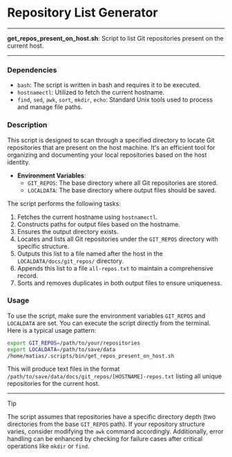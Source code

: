 # Repository List Generator

---

**get_repos_present_on_host.sh**: Script to list Git repositories present on the current host.

---

### Dependencies

- `bash`: The script is written in bash and requires it to be executed.
- `hostnamectl`: Utilized to fetch the current hostname.
- `find`, `sed`, `awk`, `sort`, `mkdir`, `echo`: Standard Unix tools used to process and manage file paths.

### Description

This script is designed to scan through a specified directory to locate Git repositories that are present on the host machine. It's an efficient tool for organizing and documenting your local repositories based on the host identity.

- **Environment Variables**:
  - `GIT_REPOS`: The base directory where all Git repositories are stored.
  - `LOCALDATA`: The base directory where output files should be saved.

The script performs the following tasks:
1. Fetches the current hostname using `hostnamectl`.
2. Constructs paths for output files based on the hostname.
3. Ensures the output directory exists.
4. Locates and lists all Git repositories under the `GIT_REPOS` directory with specific structure.
5. Outputs this list to a file named after the host in the `LOCALDATA/docs/git_repos/` directory.
6. Appends this list to a file `all-repos.txt` to maintain a comprehensive record.
7. Sorts and removes duplicates in both output files to ensure uniqueness.

### Usage

To use the script, make sure the environment variables `GIT_REPOS` and `LOCALDATA` are set. You can execute the script directly from the terminal. Here is a typical usage pattern:

```bash
export GIT_REPOS=/path/to/your/repositories
export LOCALDATA=/path/to/save/data
/home/matias/.scripts/bin/get_repos_present_on_host.sh
```

This will produce text files in the format `/path/to/save/data/docs/git_repos/[HOSTNAME]-repos.txt` listing all unique repositories for the current host.

---

> [!TIP]
> The script assumes that repositories have a specific directory depth (two directories from the base `GIT_REPOS` path). If your repository structure varies, consider modifying the `awk` command accordingly. Additionally, error handling can be enhanced by checking for failure cases after critical operations like `mkdir` or `find`.